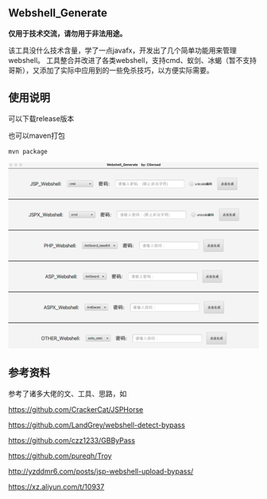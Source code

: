 ## Webshell_Generate
**仅用于技术交流，请勿用于非法用途。**

该工具没什么技术含量，学了一点javafx，开发出了几个简单功能用来管理webshell。
工具整合并改进了各类webshell，支持cmd、蚁剑、冰蝎（暂不支持哥斯），又添加了实际中应用到的一些免杀技巧，以方便实际需要。

## 使用说明
可以下载release版本

也可以maven打包
```
mvn package 
```

![image-20220519102709278](images/:Users:cseroad:typora:java高级:images:image-20220519102709278.png)


## 参考资料

参考了诸多大佬的文、工具、思路，如

https://github.com/CrackerCat/JSPHorse

https://github.com/LandGrey/webshell-detect-bypass

https://github.com/czz1233/GBByPass

https://github.com/pureqh/Troy

http://yzddmr6.com/posts/jsp-webshell-upload-bypass/

https://xz.aliyun.com/t/10937
